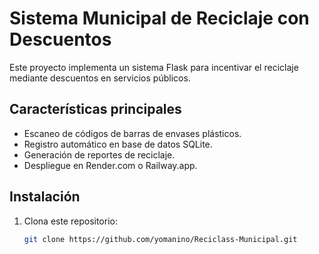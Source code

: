 # Sistema Municipal de Reciclaje con Descuentos

Este proyecto implementa un sistema Flask para incentivar el reciclaje mediante descuentos en servicios públicos.

## Características principales

- Escaneo de códigos de barras de envases plásticos.
- Registro automático en base de datos SQLite.
- Generación de reportes de reciclaje.
- Despliegue en Render.com o Railway.app.

## Instalación

1. Clona este repositorio:
   ```bash
   git clone https://github.com/yomanino/Reciclass-Municipal.git 
